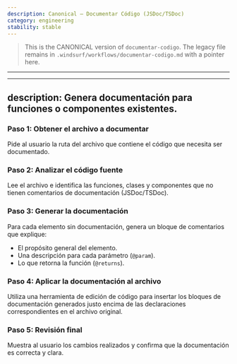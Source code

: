 ```yaml
---
description: Canonical — Documentar Código (JSDoc/TSDoc)
category: engineering
stability: stable
---
```


> This is the CANONICAL version of `documentar-codigo`. The legacy file remains in `.windsurf/workflows/documentar-codigo.md` with a pointer here.

---

<!-- Begin canonical content (copied from .windsurf/workflows/documentar-codigo.md) -->
---
description: Genera documentación para funciones o componentes existentes.
---

### Paso 1: Obtener el archivo a documentar
Pide al usuario la ruta del archivo que contiene el código que necesita ser documentado.

### Paso 2: Analizar el código fuente
Lee el archivo e identifica las funciones, clases y componentes que no tienen comentarios de documentación (JSDoc/TSDoc).

### Paso 3: Generar la documentación
Para cada elemento sin documentación, genera un bloque de comentarios que explique:
-   El propósito general del elemento.
-   Una descripción para cada parámetro (`@param`).
-   Lo que retorna la función (`@returns`).

### Paso 4: Aplicar la documentación al archivo
Utiliza una herramienta de edición de código para insertar los bloques de documentación generados justo encima de las declaraciones correspondientes en el archivo original.

### Paso 5: Revisión final
Muestra al usuario los cambios realizados y confirma que la documentación es correcta y clara.
<!-- End canonical content -->
